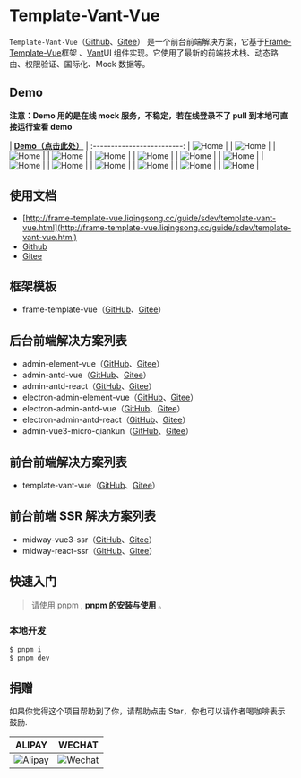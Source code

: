 # Template-Vant-Vue

`Template-Vant-Vue`（[Github](https://github.com/lqsong/template-vant-vue)、[Gitee](https://gitee.com/lqsong/template-vant-vue)） 是一个前台前端解决方案，它基于[Frame-Template-Vue](http://frame-template-vue.liqingsong.cc/)框架 、[Vant](https://vant-contrib.gitee.io/vant/)UI 组件实现。它使用了最新的前端技术栈、动态路由、权限验证、国际化、Mock 数据等。

## Demo

**注意：Demo 用的是在线 mock 服务，不稳定，若在线登录不了 pull 到本地可直接运行查看 demo**

| **[Demo（点击此处）](http://demo.template-vant-vue.liqingsong.cc/)** |
:-------------------------:
| ![Home](http://frame-template-vue.liqingsong.cc/images/template-vant-vue/1home.png) |
| ![Home](http://frame-template-vue.liqingsong.cc/images/template-vant-vue/2cate.png) |
| ![Home](http://frame-template-vue.liqingsong.cc/images/template-vant-vue/3car.png) |
| ![Home](http://frame-template-vue.liqingsong.cc/images/template-vant-vue/4my.png) |
| ![Home](http://frame-template-vue.liqingsong.cc/images/template-vant-vue/5my-set.png) |
| ![Home](http://frame-template-vue.liqingsong.cc/images/template-vant-vue/6login.png) |
| ![Home](http://frame-template-vue.liqingsong.cc/images/template-vant-vue/7reg.png) |
| ![Home](http://frame-template-vue.liqingsong.cc/images/template-vant-vue/8-1home.png) |
| ![Home](http://frame-template-vue.liqingsong.cc/images/template-vant-vue/8-2cate.png) |
| ![Home](http://frame-template-vue.liqingsong.cc/images/template-vant-vue/8-3car.png) |
| ![Home](http://frame-template-vue.liqingsong.cc/images/template-vant-vue/8-4my.png) |
| ![Home](http://frame-template-vue.liqingsong.cc/images/template-vant-vue/8-5my-set.png) |
| ![Home](http://frame-template-vue.liqingsong.cc/images/template-vant-vue/8-6login.png) |
| ![Home](http://frame-template-vue.liqingsong.cc/images/template-vant-vue/8-7reg.png) |

## 使用文档

- [http://frame-template-vue.liqingsong.cc/guide/sdev/template-vant-vue.html](http://frame-template-vue.liqingsong.cc/guide/sdev/template-vant-vue.html)
- [Github](https://github.com/lqsong/template-vant-vue)
- [Gitee](https://gitee.com/lqsong/template-vant-vue)

## 框架模板

- frame-template-vue（[GitHub](https://github.com/lqsong/frame-template-vue)、[Gitee](https://gitee.com/lqsong/frame-template-vue)）

## 后台前端解决方案列表

- admin-element-vue（[GitHub](https://github.com/lqsong/admin-element-vue)、[Gitee](https://gitee.com/lqsong/admin-element-vue)）
- admin-antd-vue（[GitHub](https://github.com/lqsong/admin-antd-vue)、[Gitee](https://gitee.com/lqsong/admin-antd-vue)）
- admin-antd-react（[GitHub](https://github.com/lqsong/admin-antd-react)、[Gitee](https://gitee.com/lqsong/admin-antd-react)）
- electron-admin-element-vue（[GitHub](https://github.com/lqsong/electron-admin-element-vue)、[Gitee](https://gitee.com/lqsong/electron-admin-element-vue)）
- electron-admin-antd-vue（[GitHub](https://github.com/lqsong/electron-admin-antd-vue)、[Gitee](https://gitee.com/lqsong/electron-admin-antd-vue)）
- electron-admin-antd-react（[GitHub](https://github.com/lqsong/electron-admin-antd-react)、[Gitee](https://gitee.com/lqsong/electron-admin-antd-react)）
- admin-vue3-micro-qiankun（[GitHub](https://github.com/lqsong/admin-vue3-micro-qiankun)、[Gitee](https://gitee.com/lqsong/admin-vue3-micro-qiankun)）

## 前台前端解决方案列表

- template-vant-vue（[GitHub](https://github.com/lqsong/template-vant-vue)、[Gitee](https://gitee.com/lqsong/template-vant-vue)）

## 前台前端 SSR 解决方案列表

- midway-vue3-ssr（[GitHub](https://github.com/lqsong/midway-vue3-ssr)、[Gitee](https://gitee.com/lqsong/midway-vue3-ssr)）
- midway-react-ssr（[GitHub](https://github.com/lqsong/midway-react-ssr)、[Gitee](https://gitee.com/lqsong/midway-react-ssr)）

## 快速入门

> 请使用 pnpm , **[pnpm 的安装与使用](http://liqingsong.cc/article/detail/26)** 。

### 本地开发

```bash
$ pnpm i
$ pnpm dev
```

## 捐赠

如果你觉得这个项目帮助到了你，请帮助点击 Star，你也可以请作者喝咖啡表示鼓励.

|                                        **ALIPAY**                                         |                                        **WECHAT**                                         |
| :---------------------------------------------------------------------------------------: | :---------------------------------------------------------------------------------------: |
| ![Alipay](http://uploads.liqingsong.cc/20210430/f62d2436-8d92-407d-977f-35f1e4b891fc.png) | ![Wechat](http://uploads.liqingsong.cc/20210430/3e24efa9-8e79-4606-9bd9-8215ce1235ac.png) |

